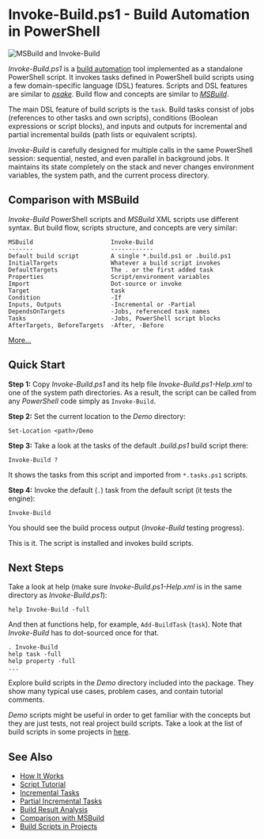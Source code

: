 
Invoke-Build.ps1 - Build Automation in PowerShell
=================================================

![MSBuild and Invoke-Build](https://github.com/downloads/nightroman/Invoke-Build/ProjectVsScript.png)

*Invoke-Build.ps1* is a [build automation](http://en.wikipedia.org/wiki/Build_automation)
tool implemented as a standalone PowerShell script. It invokes tasks defined in
PowerShell build scripts using a few domain-specific language (DSL) features.
Scripts and DSL features are similar to [*psake*](https://github.com/psake/psake).
Build flow and concepts are similar to [*MSBuild*](http://en.wikipedia.org/wiki/Msbuild).

The main DSL feature of build scripts is the `task`. Build tasks consist of jobs
(references to other tasks and own scripts), conditions (Boolean expressions or
script blocks), and inputs and outputs for incremental and partial incremental
builds (path lists or equivalent scripts).

*Invoke-Build* is carefully designed for multiple calls in the same PowerShell
session: sequential, nested, and even parallel in background jobs. It maintains
its state completely on the stack and never changes environment variables, the
system path, and the current process directory.

## Comparison with MSBuild

*Invoke-Build* PowerShell scripts and *MSBuild* XML scripts use different
syntax. But build flow, scripts structure, and concepts are very similar:

    MSBuild                      Invoke-Build
    -------                      ------------
    Default build script         A single *.build.ps1 or .build.ps1
    InitialTargets               Whatever a build script invokes
    DefaultTargets               The . or the first added task
    Properties                   Script/environment variables
    Import                       Dot-source or invoke
    Target                       task
    Condition                    -If
    Inputs, Outputs              -Incremental or -Partial
    DependsOnTargets             -Jobs, referenced task names
    Tasks                        -Jobs, PowerShell script blocks
    AfterTargets, BeforeTargets  -After, -Before

[More...](https://github.com/nightroman/Invoke-Build/wiki/Comparison-with-MSBuild)

## Quick Start

**Step 1:**
Copy *Invoke-Build.ps1* and its help file *Invoke-Build.ps1-Help.xml* to one of
the system path directories. As a result, the script can be called from any
*PowerShell* code simply as `Invoke-Build`.

**Step 2:**
Set the current location to the *Demo* directory:

    Set-Location <path>/Demo

**Step 3:**
Take a look at the tasks of the default *.build.ps1* build script there:

    Invoke-Build ?

It shows the tasks from this script and imported from `*.tasks.ps1` scripts.

**Step 4:**
Invoke the default (`.`) task from the default script (it tests the engine):

    Invoke-Build

You should see the build process output (*Invoke-Build* testing progress).

This is it. The script is installed and invokes build scripts.

## Next Steps

Take a look at help (make sure *Invoke-Build.ps1-Help.xml* is in the same
directory as *Invoke-Build.ps1*):

    help Invoke-Build -full

And then at functions help, for example, `Add-BuildTask` (`task`). Note that
*Invoke-Build* has to dot-sourced once for that.

    . Invoke-Build
    help task -full
    help property -full
    ...

Explore build scripts in the *Demo* directory included into the package. They
show many typical use cases, problem cases, and contain tutorial comments.

*Demo* scripts might be useful in order to get familiar with the concepts but
they are just tests, not real project build scripts. Take a look at the list of
build scripts in some projects in
[here](https://github.com/nightroman/Invoke-Build/wiki/Build-Scripts-in-Projects).

## See Also

* [How It Works](https://github.com/nightroman/Invoke-Build/wiki/How-It-Works)
* [Script Tutorial](https://github.com/nightroman/Invoke-Build/wiki/Script-Tutorial)
* [Incremental Tasks](https://github.com/nightroman/Invoke-Build/wiki/Incremental-Tasks)
* [Partial Incremental Tasks](https://github.com/nightroman/Invoke-Build/wiki/Partial-Incremental-Tasks)
* [Build Result Analysis](https://github.com/nightroman/Invoke-Build/wiki/Build-Result-Analysis)
* [Comparison with MSBuild](https://github.com/nightroman/Invoke-Build/wiki/Comparison-with-MSBuild)
* [Build Scripts in Projects](https://github.com/nightroman/Invoke-Build/wiki/Build-Scripts-in-Projects)
